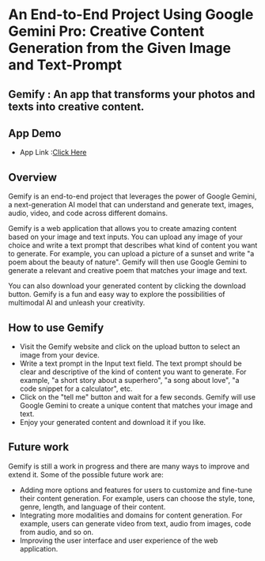 # An End-to-End Project Using Google Gemini Pro: Creative Content Generation from the Given Image and Text-Prompt
## Gemify : An app that transforms your photos and texts into creative content.


## App Demo
* App Link :[Click Here](https://gemify-llm-app-v1.streamlit.app/)


## Overview
Gemify is an end-to-end project that leverages the power of Google Gemini, a next-generation AI model that can understand and generate text, images, audio, video, and code across different domains.

Gemify is a web application that allows you to create amazing content based on your image and text inputs. You can upload any image of your choice and write a text prompt that describes what kind of content you want to generate. For example, you can upload a picture of a sunset and write "a poem about the beauty of nature". Gemify will then use Google Gemini to generate a relevant and creative poem that matches your image and text.

You can also download your generated content by clicking the download button. Gemify is a fun and easy way to explore the possibilities of multimodal AI and unleash your creativity.


## How to use Gemify

- Visit the Gemify website and click on the upload button to select an image from your device.
- Write a text prompt in the Input text field. The text prompt should be clear and descriptive of the kind of content you want to generate. For example, "a short story about a superhero", "a song about love", "a code snippet for a calculator", etc.
- Click on the "tell me" button and wait for a few seconds. Gemify will use Google Gemini to create a unique content that matches your image and text.
- Enjoy your generated content and download it if you like.


## Future work

Gemify is still a work in progress and there are many ways to improve and extend it. Some of the possible future work are:

- Adding more options and features for users to customize and fine-tune their content generation. For example, users can choose the style, tone, genre, length, and language of their content.
- Integrating more modalities and domains for content generation. For example, users can generate video from text, audio from images, code from audio, and so on.
- Improving the user interface and user experience of the web application.